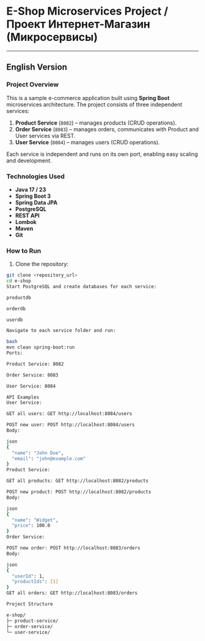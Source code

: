 # E-Shop Microservices Project / Проект Интернет-Магазин (Микросервисы)

---

## English Version

### Project Overview
This is a sample e-commerce application built using **Spring Boot** microservices architecture. The project consists of three independent services:

1. **Product Service** (`8082`) – manages products (CRUD operations).  
2. **Order Service** (`8083`) – manages orders, communicates with Product and User services via REST.  
3. **User Service** (`8084`) – manages users (CRUD operations).  

Each service is independent and runs on its own port, enabling easy scaling and development.

### Technologies Used
- **Java 17 / 23**  
- **Spring Boot 3**  
- **Spring Data JPA**  
- **PostgreSQL**  
- **REST API**  
- **Lombok**  
- **Maven**  
- **Git**

### How to Run
1. Clone the repository:
```bash
git clone <repository_url>
cd e-shop
Start PostgreSQL and create databases for each service:

productdb

orderdb

userdb

Navigate to each service folder and run:

bash
mvn clean spring-boot:run
Ports:

Product Service: 8082

Order Service: 8083

User Service: 8084

API Examples
User Service:

GET all users: GET http://localhost:8084/users

POST new user: POST http://localhost:8084/users
Body:

json
{
  "name": "John Doe",
  "email": "john@example.com"
}
Product Service:

GET all products: GET http://localhost:8082/products

POST new product: POST http://localhost:8082/products
Body:

json
{
  "name": "Widget",
  "price": 100.0
}
Order Service:

POST new order: POST http://localhost:8083/orders
Body:

json
{
  "userId": 1,
  "productIds": [1]
}
GET all orders: GET http://localhost:8083/orders

Project Structure

e-shop/
├─ product-service/
├─ order-service/
└─ user-service/
